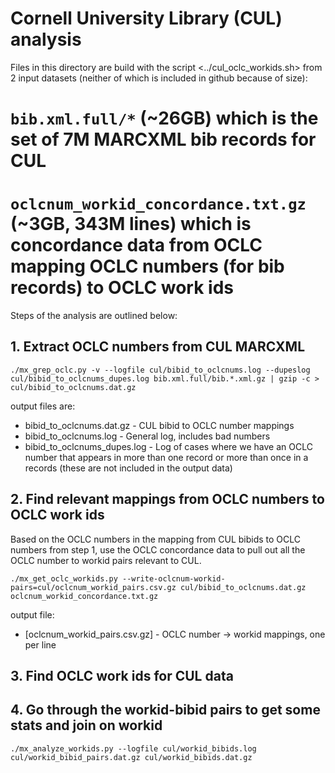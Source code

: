 # Cornell University Library (CUL) analysis

Files in this directory are build with the script <../cul_oclc_workids.sh> from 2 input datasets (neither of which is included in github because of size):

  # `bib.xml.full/*` (~26GB) which is the set of 7M MARCXML bib records for CUL
  # `oclcnum_workid_concordance.txt.gz` (~3GB, 343M lines) which is concordance data from OCLC mapping OCLC numbers (for bib records) to OCLC work ids

Steps of the analysis are outlined below:

## 1. Extract OCLC numbers from CUL MARCXML

```
./mx_grep_oclc.py -v --logfile cul/bibid_to_oclcnums.log --dupeslog cul/bibid_to_oclcnums_dupes.log bib.xml.full/bib.*.xml.gz | gzip -c > cul/bibid_to_oclcnums.dat.gz
```

output files are:

  * bibid_to_oclcnums.dat.gz - CUL bibid to OCLC number mappings
  * bibid_to_oclcnums.log - General log, includes bad numbers
  * bibid_to_oclcnums_dupes.log - Log of cases where we have an OCLC number that appears in more than one record or more than once in a records (these are not included in the output data)

## 2. Find relevant mappings from OCLC numbers to OCLC work ids

Based on the OCLC numbers in the mapping from CUL bibids to OCLC numbers from step 1, use the OCLC concordance data to pull out all the OCLC number to workid pairs relevant to CUL.

```
./mx_get_oclc_workids.py --write-oclcnum-workid-pairs=cul/oclcnum_workid_pairs.csv.gz cul/bibid_to_oclcnums.dat.gz oclcnum_workid_concordance.txt.gz
```

output file:

  * [oclcnum_workid_pairs.csv.gz] - OCLC number -> workid mappings, one per line

## 3. Find OCLC work ids for CUL data



## 4. Go through the workid-bibid pairs to get some stats and join on workid

```
./mx_analyze_workids.py --logfile cul/workid_bibids.log cul/workid_bibid_pairs.dat.gz cul/workid_bibids.dat.gz
```